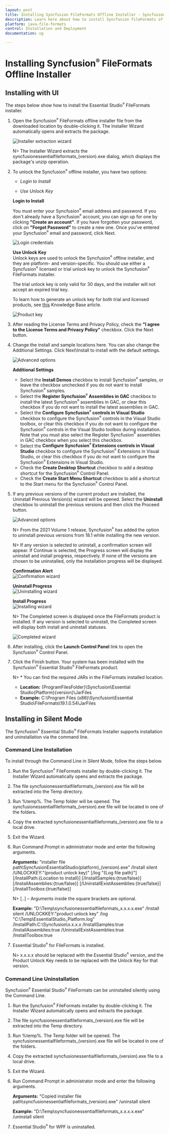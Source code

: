 ```yaml
---
layout: post
title: Installing Syncfusion FileFormats Offline Installer - Syncfusion
description: Learn here about how to install Syncfusion FileFormats offline installer after downloading from our Syncfusion website.
platform: java-file-formats
control: Installation and Deployment
documentation: ug

---
```


# Installing Syncfusion<sup style="font-size:70%">&reg;</sup> FileFormats Offline Installer

## Installing with UI   

The steps below show how to install the Essential Studio<sup style="font-size:70%">&reg;</sup> FileFormats installer.

1. Open the Syncfusion<sup style="font-size:70%">&reg;</sup> FileFormats offline installer file from the downloaded location by double-clicking it. The Installer Wizard automatically opens and extracts the package.

    ![Installer extraction wizard](images/Step-by-Step-Installation_img1.png)

    N> The Installer Wizard extracts the syncfusionessentialfileformats_(version).exe dialog, which displays the package's unzip operation.

2. To unlock the Syncfusion<sup style="font-size:70%">&reg;</sup> offline installer, you have two options:

   
    * *Login to Install*
   
    * *Use Unlock Key*

   
   
    **Login to Install**  
   
    You must enter your Syncfusion<sup style="font-size:70%">&reg;</sup> email address and password. If you don't already have a Syncfusion<sup style="font-size:70%">&reg;</sup> account, you can sign up for one by clicking **"Create an account"**. If you have forgotten your password, click on **"Forgot Password"** to create a new one. Once you've entered your Syncfusion<sup style="font-size:70%">&reg;</sup> email and password, click Next.

    ![Login credentials](images/Step-by-Step-Installation_img2.png)

    **Use Unlock Key**  
    Unlock keys are used to unlock the Syncfusion<sup style="font-size:70%">&reg;</sup> offline installer, and they are platform- and version-specific. You should use either a Syncfusion<sup style="font-size:70%">&reg;</sup> licensed or trial unlock key to unlock the Syncfusion<sup style="font-size:70%">&reg;</sup> FileFormats installer.

    The trial unlock key is only valid for 30 days, and the installer will not accept an expired trial key.

					  
   
																																																																																																   
   
																											
   
    To learn how to generate an unlock key for both trial and licensed products, see [this](https://www.syncfusion.com/kb/2326) Knowledge Base article.

    ![Product key](images/Step-by-Step-Installation_img3.png)

3. After reading the License Terms and Privacy Policy, check the **"I agree to the License Terms and Privacy Policy"** checkbox. Click the Next button.

4. Change the install and sample locations here. You can also change the Additional Settings. Click Next\Install to install with the default settings.


																																					  


    ![Advanced options](images/Step-by-Step-Installation_img4.png)

    **Additional Settings**
    
    * Select the **Install Demos** checkbox to install Syncfusion<sup style="font-size:70%">&reg;</sup> samples, or leave the checkbox unchecked if you do not want to install Syncfusion<sup style="font-size:70%">&reg;</sup> samples.
    * Select the **Register Syncfusion<sup style="font-size:70%">&reg;</sup> Assemblies in GAC** checkbox to install the latest Syncfusion<sup style="font-size:70%">&reg;</sup> assemblies in GAC, or clear this checkbox if you do not want to install the latest assemblies in GAC.
    * Select the **Configure Syncfusion<sup style="font-size:70%">&reg;</sup> controls in Visual Studio** checkbox to configure the Syncfusion<sup style="font-size:70%">&reg;</sup> controls in the Visual Studio toolbox, or clear this checkbox if you do not want to configure the Syncfusion<sup style="font-size:70%">&reg;</sup> controls in the Visual Studio toolbox during installation. Note that you must also select the Register Syncfusion<sup style="font-size:70%">&reg;</sup> assemblies in GAC checkbox when you select this checkbox.
    * Select the **Configure Syncfusion<sup style="font-size:70%">&reg;</sup> Extensions controls in Visual Studio** checkbox to configure the Syncfusion<sup style="font-size:70%">&reg;</sup> Extensions in Visual Studio, or clear this checkbox if you do not want to configure the Syncfusion<sup style="font-size:70%">&reg;</sup> Extensions in Visual Studio.
    * Check the **Create Desktop Shortcut** checkbox to add a desktop shortcut for the Syncfusion<sup style="font-size:70%">&reg;</sup> Control Panel.
    * Check the **Create Start Menu Shortcut** checkbox to add a shortcut to the Start menu for the Syncfusion<sup style="font-size:70%">&reg;</sup> Control Panel.

5. If any previous versions of the current product are installed, the Uninstall Previous Version(s) wizard will be opened. Select the **Uninstall** checkbox to uninstall the previous versions and then click the Proceed button.

    ![Advanced options](images/Step-by-Step-Installation_img7.png)

    N> From the 2021 Volume 1 release, Syncfusion<sup style="font-size:70%">&reg;</sup> has added the option to uninstall previous versions from 18.1 while installing the new version.

    N> If any version is selected to uninstall, a confirmation screen will appear. If Continue is selected, the Progress screen will display the uninstall and install progress, respectively. If none of the versions are chosen to be uninstalled, only the installation progress will be displayed.

    **Confirmation Alert**  
    ![Confirmation wizard](images/Step-by-Step-Installation_img8.png)

    **Uninstall Progress**  
    ![Uninstalling wizard](images/Step-by-Step-Installation_img9.png)

    **Install Progress**  
    ![Installing wizard](images/Step-by-Step-Installation_img5.png)

																  
 
 
																																																								 
 
 
    N> The Completed screen is displayed once the FileFormats product is installed. If any version is selected to uninstall, the Completed screen will display both install and uninstall statuses.
 
					   
 
																  
 
						
 
																  
 
					 
 
																

																																																												 
 
    ![Completed wizard](images/Step-by-Step-Installation_img10.png)
 
																																													  

7. After installing, click the **Launch Control Panel** link to open the Syncfusion<sup style="font-size:70%">&reg;</sup> Control Panel.

8. Click the Finish button. Your system has been installed with the Syncfusion<sup style="font-size:70%">&reg;</sup> Essential Studio<sup style="font-size:70%">&reg;</sup> FileFormats product.

    N> * You can find the required JARs in the FileFormats installed location.
    * **Location:** {ProgramFilesFolder}\Syncfusion\Essential Studio\{Platform}\{version}\JarFiles
    * **Example:** C:\Program Files (x86)\Syncfusion\Essential Studio\FileFormats\19.1.0.54\JarFiles

## Installing in Silent Mode

The Syncfusion<sup style="font-size:70%">&reg;</sup> Essential Studio<sup style="font-size:70%">&reg;</sup> FileFormats Installer supports installation and uninstallation via the command line.

### Command Line Installation

To install through the Command Line in Silent Mode, follow the steps below.

1. Run the Syncfusion<sup style="font-size:70%">&reg;</sup> FileFormats installer by double-clicking it. The Installer Wizard automatically opens and extracts the package.
2. The file syncfusionessentialfileformats_(version).exe file will be extracted into the Temp directory.
3. Run %temp%. The Temp folder will be opened. The syncfusionessentialfileformats_(version).exe file will be located in one of the folders.
4. Copy the extracted syncfusionessentialfileformats_(version).exe file to a local drive.
5. Exit the Wizard.
6. Run Command Prompt in administrator mode and enter the following arguments.

   
    **Arguments:** "installer file path\SyncfusionEssentialStudio(platform)_(version).exe" /Install silent /UNLOCKKEY:"(product unlock key)" [/log "{Log file path}"] [/InstallPath:{Location to install}] [/InstallSamples:{true/false}] [/InstallAssemblies:{true/false}] [/UninstallExistAssemblies:{true/false}] [/InstallToolbox:{true/false}]


    N> [..] – Arguments inside the square brackets are optional.

    **Example:** "D:\Temp\syncfusionessentialfileformats_x.x.x.x.exe" /Install silent /UNLOCKKEY:"product unlock key" /log "C:\Temp\EssentialStudio_Platform.log" /InstallPath:C:\Syncfusion\x.x.x.x /InstallSamples:true /InstallAssemblies:true /UninstallExistAssemblies:true /InstallToolbox:true

 
7. Essential Studio<sup style="font-size:70%">&reg;</sup> for FileFormats is installed.

    N> x.x.x.x should be replaced with the Essential Studio<sup style="font-size:70%">&reg;</sup> version, and the Product Unlock Key needs to be replaced with the Unlock Key for that version.
   

### Command Line Uninstallation

Syncfusion<sup style="font-size:70%">&reg;</sup> Essential Studio<sup style="font-size:70%">&reg;</sup> FileFormats can be uninstalled silently using the Command Line.

1. Run the Syncfusion<sup style="font-size:70%">&reg;</sup> FileFormats installer by double-clicking it. The Installer Wizard automatically opens and extracts the package.
2. The file syncfusionessentialfileformats_(version).exe file will be extracted into the Temp directory.
3. Run %temp%. The Temp folder will be opened. The syncfusionessentialfileformats_(version).exe file will be located in one of the folders.
4. Copy the extracted syncfusionessentialfileformats_(version).exe file to a local drive.
5. Exit the Wizard.
6. Run Command Prompt in administrator mode and enter the following arguments.
   
																																						  

    **Arguments:** "Copied installer file path\syncfusionessentialfileformats_(version).exe" /uninstall silent

    **Example:** "D:\Temp\syncfusionessentialfileformats_x.x.x.x.exe" /uninstall silent

7. Essential Studio<sup style="font-size:70%">&reg;</sup> for WPF is uninstalled.